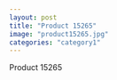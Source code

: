```yaml
---
layout: post
title: "Product 15265"
image: "product15265.jpg"
categories: "category1"
---
```

Product 15265
